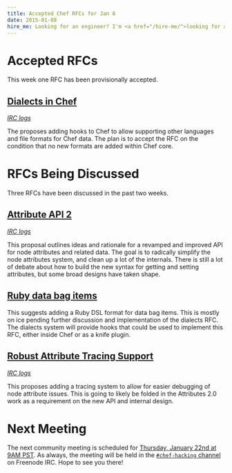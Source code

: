 ```yaml
---
title: Accepted Chef RFCs for Jan 8
date: 2015-01-08
hire_me: Looking for an engineer? I'm <a href="/hire-me/">looking for a new opportunity</a>!
---
```


# Accepted RFCs

This week one RFC has been provisionally accepted.

## [Dialects in Chef](https://github.com/opscode/chef-rfc/pull/71)

*[IRC logs](https://botbot.me/freenode/chef-hacking/msg/29059931/)*

The proposes adding hooks to Chef to allow supporting other languages and file
formats for Chef data. The plan is to accept the RFC on the condition that no
new formats are added within Chef core.

# RFCs Being Discussed

Three RFCs have been discussed in the past two weeks.

## [Attribute API 2](https://github.com/opscode/chef-rfc/pull/77)

*[IRC logs](https://botbot.me/freenode/chef-hacking/msg/29061434/)*

This proposal outlines ideas and rationale for a revamped and improved API
for node attributes and related data. The goal is to radically simplify the
node attributes system, and clean up a lot of the internals. There is still a
lot of debate about how to build the new syntax for getting and setting
attributes, but some broad designs have taken shape.

## [Ruby data bag items](https://github.com/opscode/chef-rfc/pull/79)

This suggests adding a Ruby DSL format for data bag items. This is mostly on
ice pending further discussion and implementation of the dialects RFC. The
dialects system will provide hooks that could be used to implement this RFC,
either inside Chef or as a knife plugin.

## [Robust Attribute Tracing Support](https://github.com/opscode/chef-rfc/pull/75)

*[IRC logs](https://botbot.me/freenode/chef-hacking/msg/29061071/)*

This proposes adding a tracing system to allow for easier debugging of node
attribute issues. This is going to likely be folded in the Attributes 2.0 work
as a requirement on the new API and internal design.

# Next Meeting

The next community meeting is scheduled for
[Thursday, January 22nd at 9AM PST](http://timesched.pocoo.org/?date=2015-01-22&tz=pacific-standard-time!,eastern-standard-time,gb:london,au:sydney,de:berlin&range=540,600).
As always, the meeting will be held in the
[`#chef-hacking` channel](http://webchat.freenode.net/?randomnick=1&channels=%23chef-hacking)
on Freenode IRC. Hope to see you there!
